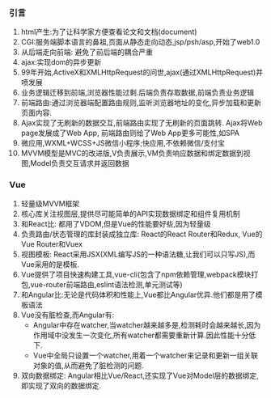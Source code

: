 ### 引言
1. html产生:为了让科学家方便查看论文和文档(document)
2. CGI:服务端脚本语言的鼻祖,页面从静态走向动态,jsp/psh/asp,开始了web1.0
3. 从后端走向前端: 避免了前后端的耦合严重
4. ajax:实现dom的异步更新
5. 99年开始,ActiveX和XMLHttpRequest的问世,ajax(通过XMLHttpRequest)井喷发展
6. 业务逻辑迁移到前端,浏览器性能过剩.后端负责存取数据,前端负责业务逻辑
7. 前端路由:通过浏览器端配置路由规则,监听浏览器地址的变化,异步加载和更新页面内容.
8. Ajax实现了无刷新的数据交互,前端路由实现了无刷新的页面跳转. Ajax将Web page发展成了Web App, 前端路由则给了Web App更多可能性,如SPA
9. 微应用,WXML+WCSS+JS微信小程序;快应用,不依赖微信/支付宝
10. MVVM模型是MVC的改进版,V负责展示,VM负责响应数据和绑定数据到视图,Model负责交互请求并返回数据

### Vue
1. 轻量级MVVM框架
2. 核心库关注视图层,提供尽可能简单的API实现数据绑定和组件复用机制
3. 和React比: 都用了VDOM,但是Vue的性能要好些,因为轻量级
4. 负责路由/状态管理的库封装成独立库: React的React Router和Redux, Vue的Vue Router和Vuex
5. 视图模板: React采用JSX(XML编写JS的一种语法糖,让我们可以只写JS),而Vue采用的是模板.
6. Vue提供了项目快速构建工具,vue-cli(包含了npm依赖管理,webpack模块打包,vue-router前端路由,eslint语法检测,单元测试等)
7. 和Angular比:无论是代码体积和性能上,Vue都比Angular优异.他们都是用了模板语法
8. Vue没有脏检查,而Angular有: 
    - Angular中存在watcher,当watcher越来越多是,检测耗时会越来越长,因为作用域中没发生一次变化,所有watcher都需要重新计算.因此性能十分低下.
    - Vue中全局只设置一个watcher,用着一个watcher来记录和更新一组关联对象的值,从而避免了脏检测的问题.
9. 双向数据绑定: Angular相比Vue/React,还实现了Vue对Model层的数据绑定,即实现了双向的数据绑定.


